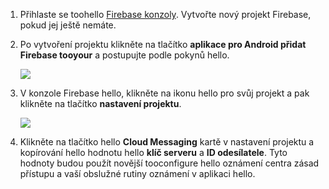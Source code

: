 

1. Přihlaste se toohello [Firebase konzoly](https://firebase.google.com/console/). Vytvořte nový projekt Firebase, pokud jej ještě nemáte.
2. Po vytvoření projektu klikněte na tlačítko **aplikace pro Android přidat Firebase tooyour** a postupujte podle pokynů hello.

    ![](./media/notification-hubs-enable-firebase-cloud-messaging/notification-hubs-add-firebase-to-android-app.png)
3. V konzole Firebase hello, klikněte na ikonu hello pro svůj projekt a pak klikněte na tlačítko **nastavení projektu**.

    ![](./media/notification-hubs-enable-firebase-cloud-messaging/notification-hubs-firebase-console-project-settings.png)
4. Klikněte na tlačítko hello **Cloud Messaging** kartě v nastavení projektu a kopírování hello hodnotu hello **klíč serveru** a **ID odesílatele**. Tyto hodnoty budou použít novější tooconfigure hello oznámení centra zásad přístupu a vaší obslužné rutiny oznámení v aplikaci hello.
